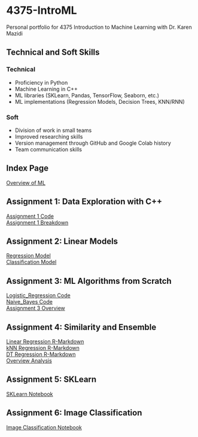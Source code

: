 # 4375-IntroML
Personal portfolio for 4375 Introduction to Machine Learning with Dr. Karen Mazidi

## Technical and Soft Skills  
### Technical
- Proficiency in Python
- Machine Learning in C++
- ML libraries (SKLearn, Pandas, TensorFlow, Seaborn, etc.)
- ML implementations (Regression Models, Decision Trees, KNN/RNN)

### Soft
- Division of work in small teams
- Improved researching skills
- Version management through GitHub and Google Colab history
- Team communication skills

## Index Page

[Overview of ML](https://github.com/AustinGirouard/4375-IntroML/blob/main/Overview_of_ML.pdf)

## Assignment 1: Data Exploration with C++

[Assignment 1 Code](https://github.com/AustinGirouard/4375-IntroML/blob/main/Assignment%201%20Files/main.cpp)  
[Assignment 1 Breakdown](https://github.com/AustinGirouard/4375-IntroML/blob/main/Assignment%201%20Files/Assignment1_Data_Exploration_Breakdown.pdf)  

## Assignment 2: Linear Models
[Regression Model](https://github.com/AustinGirouard/4375-IntroML/blob/main/Assignment%202%20Files/ML_Regression.pdf)  
[Classification Model](https://github.com/AustinGirouard/4375-IntroML/blob/main/Assignment%202%20Files/ML_Classification.pdf)  

## Assignment 3: ML Algorithms from Scratch
[Logistic_Regression Code](https://github.com/AustinGirouard/4375-IntroML/blob/main/Assignment%203%20Files/Logistic_Regression.cpp)  
[Naive_Bayes Code](https://github.com/AustinGirouard/4375-IntroML/blob/main/Assignment%203%20Files/Naive_Bayes.cpp)  
[Assignment 3 Overview](https://github.com/AustinGirouard/4375-IntroML/blob/main/Assignment%203%20Files/ML_Algorithms_From_Scratch.pdf)  


## Assignment 4: Similarity and Ensemble
[Linear Regression R-Markdown](https://github.com/AustinGirouard/4375-IntroML/blob/main/Assignment%204%20Files/Linear_Regression.pdf)  
[kNN Regression R-Markdown](https://github.com/AustinGirouard/4375-IntroML/blob/main/Assignment%204%20Files/kNN_Regression.pdf)  
[DT Regression R-Markdown](https://github.com/AustinGirouard/4375-IntroML/blob/main/Assignment%204%20Files/DT_Regression.pdf)  
[Overview Analysis](https://github.com/AustinGirouard/4375-IntroML/blob/main/Assignment%204%20Files/Group_Project_Part_1_Analysis.pdf)  

## Assignment 5: SKLearn
[SKLearn Notebook](https://github.com/AustinGirouard/4375-IntroML/blob/main/Assignment%205%20Files/Assignment5_SKLearn.pdf)  

## Assignment 6: Image Classification
[Image Classification Notebook](https://github.com/AustinGirouard/4375-IntroML/blob/main/Assignment%206%20Files/Image_Classification.pdf)  
